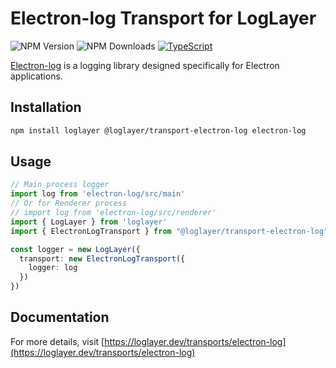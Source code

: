 # Electron-log Transport for LogLayer

![NPM Version](https://img.shields.io/npm/v/%40loglayer%2Ftransport-electron-log)
![NPM Downloads](https://img.shields.io/npm/dm/%40loglayer%2Ftransport-electron-log)
[![TypeScript](https://img.shields.io/badge/%3C%2F%3E-TypeScript-%230074c1.svg)](http://www.typescriptlang.org/)

[Electron-log](https://github.com/megahertz/electron-log) is a logging library designed specifically for Electron applications.

## Installation

```bash
npm install loglayer @loglayer/transport-electron-log electron-log
```

## Usage

```typescript
// Main process logger
import log from 'electron-log/src/main'
// Or for Renderer process
// import log from 'electron-log/src/renderer'
import { LogLayer } from 'loglayer'
import { ElectronLogTransport } from "@loglayer/transport-electron-log"

const logger = new LogLayer({
  transport: new ElectronLogTransport({
    logger: log
  })
})
```

## Documentation

For more details, visit [https://loglayer.dev/transports/electron-log](https://loglayer.dev/transports/electron-log)
